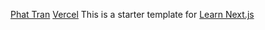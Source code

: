 [Phat Tran](https://github.com/phattran1201)
[Vercel](https://next-js.vercel.app/)
This is a starter template for [Learn Next.js](https://nextjs.org/learn)